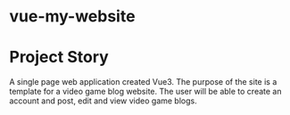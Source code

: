 # vue-my-website

# Project Story

A single page web application created Vue3.  The purpose of the site is a template for a video game blog website.  The user will be able to create an account and post, edit and view video game blogs.  
